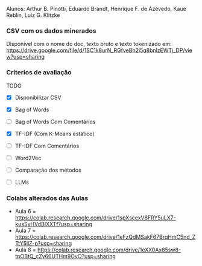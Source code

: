 Alunos: Arthur B. Pinotti, Eduardo Brandt, Henrique F. de Azevedo, Kaue Reblin, Luiz G. Klitzke

### CSV com os dados minerados
Disponível com o nome do doc, texto bruto e texto tokenizado em: https://drive.google.com/file/d/1SC1k8urN_RGfveBh2i5q8bnlzEWTj_DP/view?usp=sharing

### Críterios de avaliação

TODO

- [X] Disponibilizar CSV
- [X] Bag of Words
- [ ] Bag of Words Com Comentários
- [X] TF-IDF (Com K-Means estático)
- [ ] TF-IDF Com Comentários
- [ ] Word2Vec
- [ ] Comparação dos métodos
- [ ] LLMs


### Colabs alterados das Aulas
* Aula 6 = https://colab.research.google.com/drive/1spXscexV8FRY5uLX7-kusSyHVdBIXXTf?usp=sharing
* Aula 7 = https://colab.research.google.com/drive/1eFzQdMSakF67BrqHmC5nd_ZTtY5llZ-p?usp=sharing
* Aula 8 = https://colab.research.google.com/drive/1eXX0Ax85sw8-tpOBtQ_cZy66UTHm9OvO?usp=sharing

